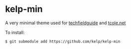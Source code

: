 # kelp-min

A very minimal theme used for [techfieldguide](https://techfieldguide.com)
and [tcole.net](https://tcole.net)

To install:

`$ git submodule add https://github.com/kelp/kelp-min`

